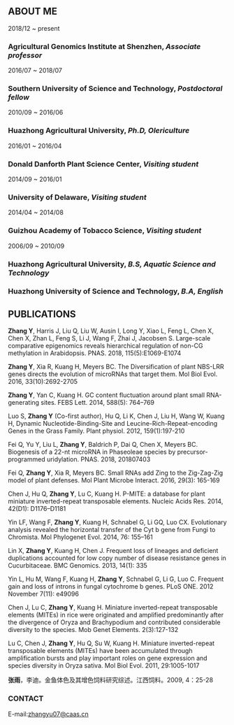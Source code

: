 ## ABOUT ME

2018/12 ~ present
### Agricultural Genomics Institute at Shenzhen, *Associate professor*

2016/07 ~ 2018/07
### Southern University of Science and Technology, *Postdoctoral fellow*

2010/09 ~ 2016/06
### Huazhong Agricultural University, *Ph.D, Olericulture*

2016/01 ~ 2016/04
### Donald Danforth Plant Science Center, *Visiting student*

2014/09 ~ 2016/01
### University of Delaware, *Visiting student*

2014/04 ~ 2014/08
### Guizhou Academy of Tobacco Science, *Visiting student*

2006/09 ~ 2010/09
### Huazhong Agricultural University, *B.S, Aquatic Science and Technology*
### Huazhong University of Science and Technology, *B.A, English*


## PUBLICATIONS

**Zhang Y**, Harris J, Liu Q, Liu W, Ausin I, Long Y, Xiao L, Feng L, Chen X, Chen X, Zhan L, Feng S, Li J, Wang F, Zhai J, Jacobsen S. Large-scale comparative epigenomics reveals hierarchical regulation of non-CG methylation in Arabidopsis. PNAS. 2018, 115(5):E1069-E1074 

**Zhang Y**, Xia R, Kuang H, Meyers BC. The Diversification of plant NBS-LRR genes directs the evolution of microRNAs that target them. Mol Biol Evol. 2016, 33(10):2692-2705

**Zhang Y**, Yan C, Kuang H. GC content fluctuation around plant small RNA-generating sites. FEBS Lett. 2014, 588(5): 764–769

Luo S, **Zhang Y** (Co-first author), Hu Q, Li K, Chen J, Liu H, Wang W, Kuang H, Dynamic Nucleotide-Binding-Site and Leucine-Rich-Repeat-encoding Genes in the Grass Family. Plant physiol. 2012, 159(1):197-210

Fei Q, Yu Y, Liu L, **Zhang Y**, Baldrich P, Dai Q, Chen X, Meyers BC. Biogenesis of a 22-nt microRNA in Phaseoleae species by precursor-programmed uridylation. PNAS. 2018, 201807403

Fei Q, **Zhang Y**, Xia R, Meyers BC. Small RNAs add Zing to the Zig-Zag-Zig model of plant defenses. Mol Plant Microbe Interact. 2016, 29(3): 165-169

Chen J, Hu Q, **Zhang Y**, Lu C, Kuang H. P-MITE: a database for plant miniature inverted-repeat transposable elements. Nucleic Acids Res. 2014, 42(D1): D1176–D1181

Yin LF, Wang F, **Zhang Y**, Kuang H, Schnabel G, Li GQ, Luo CX. Evolutionary analysis revealed the horizontal transfer of the Cyt b gene from Fungi to Chromista. Mol Phylogenet Evol. 2014, 76: 155–161

Lin X, **Zhang Y**, Kuang H, Chen J. Frequent loss of lineages and deficient duplications accounted for low copy number of disease resistance genes in Cucurbitaceae. BMC Genomics. 2013, 14(1): 335

Yin L, Hu M, Wang F, Kuang H, **Zhang Y**, Schnabel G, Li G, Luo C. Frequent gain and loss of introns in fungal cytochrome b genes. PLoS ONE. 2012 November 7(11): e49096

Chen J, Lu C, **Zhang Y**, Kuang H. Miniature inverted-repeat transposable elements (MITEs) in rice were originated and amplified predominantly after the divergence of Oryza and Brachypodium and contributed considerable diversity to the species. Mob Genet Elements. 2(3):127-132

Lu C, Chen J, **Zhang Y**, Hu Q, Su W, Kuang H. Miniature inverted-repeat transposable elements (MITEs) have been accumulated through amplification bursts and play important roles on gene expression and species diversity in Oryza sativa. Mol Biol Evol. 2011, 29:1005-1017

**张雨**，李迪。金鱼体色及其增色饲料研究综述。江西饲料。2009, 4：25-28


### CONTACT
E-mail:zhangyu07@caas.cn
